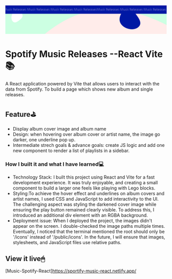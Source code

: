 <h1 align="center">
  <a href="">
    <img src="/src/assets/music-releases.svg" alt="Project Banner Image">
  </a>
</h1>

# Spotify Music Releases --React Vite📚
A React application powered by Vite that allows users to interact with the data from Spotify. To build a page which shows new album and single releases.  

## Feature⛳️
- Display album cover image and album name
- Design: when hovering over album cover or artist name, the image go darker, one underline pop up. 
- Intermediate strech goals & advance goals: create JS logic and add one new component to render a list of playlists in a sidebar. 


### How I built it and what I have learned💻
- Technology Stack: I built this project using React and Vite for a fast development experience. It was truly enjoyable, and creating a small component to build a larger one feels like playing with Lego blocks.
- Styling:To achieve the hover effect and underlines on album covers and artist names, I used CSS and JavaScript to add interactivity to the UI. The challenging aspect was styling the darkened cover image while ensuring the play button remained clearly visible. To address this, I introduced an additional div element with an RGBA background.
- Deployment issue: When I deployed the project, the images didn't appear on the screen. I double-checked the image paths multiple times. Eventually, I noticed that the terminal mentioned the root should only be '/icons' instead of '/public/icons'. In the future, I will ensure that images, stylesheets, and JavaScript files use relative paths.

## View it live🖱
[Music-Spotify-React]https://sportify-music-react.netlify.app/


